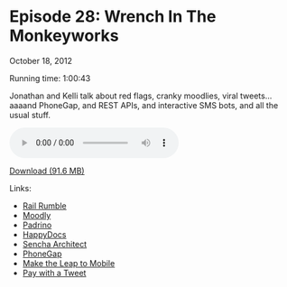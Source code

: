 Episode 28: Wrench In The Monkeyworks
====
October 18, 2012

Running time: 1:00:43

Jonathan and Kelli talk about red flags, cranky moodlies, viral tweets... aaaand PhoneGap, and REST APIs, and interactive SMS bots, and all the usual stuff. 

<audio preload="auto" controls>
	<source src="https://s3.amazonaws.com/nitch/Episode_28_Wrench_In_The_Monkeyworks.mp3" type="audio/mpeg" />
	<source src="https://s3.amazonaws.com/nitch/Episode_28_Wrench_In_The_Monkeyworks.ogg" type="audio/ogg" />
</audio>

[Download (91.6 MB)](https://s3.amazonaws.com/nitch/Episode_28_Wrench_In_The_Monkeyworks.mp3 "Episode 28: Wrench In The Monkeyworks")

Links:

* [Rail Rumble](http://railsrumble.com/ "2012 Rails Rumble")
* [Moodly](http://kellishaver.tumblr.com/post/33814402343/moodly-its-kind-of-like-twitter-for-your-feelings "Kelli Shaver - Moodly - It&#8217;s kind of like Twitter for your feelings.")
* [Padrino](http://www.padrinorb.com/ "The Elegant Ruby Web Framework - Padrino Ruby Web Framework")
* [HappyDocs](http://happydocs.net/ "Happy Docs – Painless documentation for API developers")
* [Sencha Architect](http://www.sencha.com/products/architect "Sencha Architect | Sencha Architect | Products | Sencha")
* [PhoneGap](http://phonegap.com/ "PhoneGap | Home")
* [Make the Leap to Mobile](http://jonathanstark.com/leap "Make the Leap to Mobile with Jonathan Stark")
* [Pay with a Tweet](http://www.paywithatweet.com/ "Pay with a Tweet - A social payment system")

